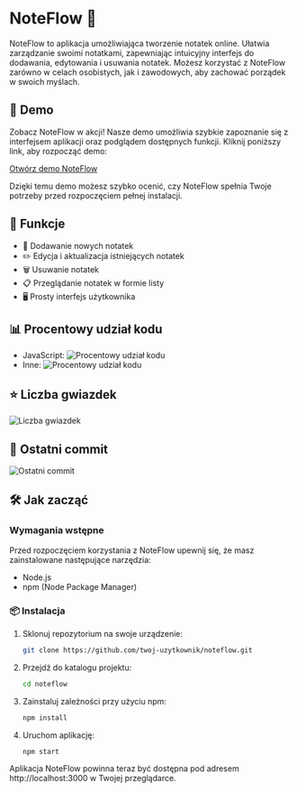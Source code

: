 # NoteFlow 📝

NoteFlow to aplikacja umożliwiająca tworzenie notatek online. Ułatwia zarządzanie swoimi notatkami, zapewniając intuicyjny interfejs do dodawania, edytowania i usuwania notatek. Możesz korzystać z NoteFlow zarówno w celach osobistych, jak i zawodowych, aby zachować porządek w swoich myślach.

## 🚀 Demo

Zobacz NoteFlow w akcji! Nasze demo umożliwia szybkie zapoznanie się z interfejsem aplikacji oraz podglądem dostępnych funkcji. Kliknij poniższy link, aby rozpocząć demo:

[Otwórz demo NoteFlow](https://noteflow.pl)

Dzięki temu demo możesz szybko ocenić, czy NoteFlow spełnia Twoje potrzeby przed rozpoczęciem pełnej instalacji.


## 🌟 Funkcje
- 📌 Dodawanie nowych notatek
- ✏️ Edycja i aktualizacja istniejących notatek
- 🗑️ Usuwanie notatek
- 📋 Przeglądanie notatek w formie listy
- 🖥️ Prosty interfejs użytkownika

## 📊 Procentowy udział kodu

- JavaScript: ![Procentowy udział kodu](https://img.shields.io/github/languages/top/matiqueue/NoteFlow?color=blue)
- Inne: ![Procentowy udział kodu](https://img.shields.io/badge/Inne-Y%25-lightgrey)

## ⭐ Liczba gwiazdek

![Liczba gwiazdek](https://img.shields.io/github/stars/matiqueue/NoteFlow?style=social&color=blue)

## 📅 Ostatni commit

![Ostatni commit](https://img.shields.io/github/last-commit/matiqueue/NoteFlow?color=blue)

## 🛠 Jak zacząć

### Wymagania wstępne
Przed rozpoczęciem korzystania z NoteFlow upewnij się, że masz zainstalowane następujące narzędzia:

- Node.js
- npm (Node Package Manager)

### 📦 Instalacja

1. Sklonuj repozytorium na swoje urządzenie:

   ```sh
   git clone https://github.com/twoj-uzytkownik/noteflow.git
   ```

2. Przejdź do katalogu projektu:

   ```sh
   cd noteflow
   ```

3. Zainstaluj zależności przy użyciu npm:

   ```sh
   npm install
   ```

4. Uruchom aplikację:

   ```sh
   npm start
   ```

Aplikacja NoteFlow powinna teraz być dostępna pod adresem http://localhost:3000 w Twojej przeglądarce.

